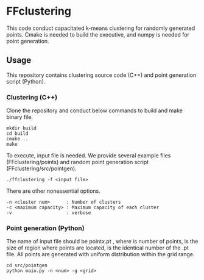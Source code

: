 # FFclustering

This code conduct capacitated k-means clustering for randomly generated points.
Cmake is needed to build the executive, and numpy is needed for point generation.

## Usage

This repository contains clustering source code (C++) and point generation script (Python).

### Clustering (C++)
Clone the repository and conduct below commands to build and make binary file.
```
mkdir build
cd build
cmake ..
make
```
To execute, input file is needed. We provide several example files (FFclustering/points) and random point generation script (FFclustering/src/pointgen).

```
./ffclustering -f <input file>
```

There are other nonessential options.
```
-n <cluster num>      : Number of clusters
-c <maximum capacity> : Maximum capacity of each cluster
-v                    : verbose
```

### Point generation (Python)
The name of input file should be point<num>_<grid>x<grid>_<id>.pt , where <num> is number of points, <grid> is the size of region where points are located, <id> is the identical number of the .pt file. All points are generated with uniform distribution within the grid range.
```
cd src/pointgen
python main.py -n <num> -g <grid>
```
